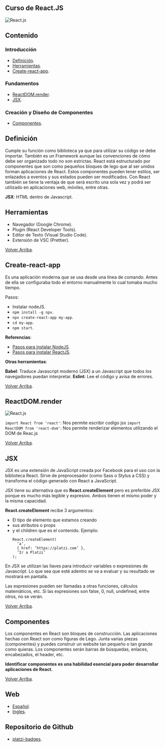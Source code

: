 ## Curso de React.JS

![React.js](https://dwglogo.com/wp-content/uploads/2017/09/1460px-React_logo.png)

## Contenido

### Introducción

- [Definición](#Definición).
- [Herramientas](#Herramientas).
- [Create-react-app](#Create-react-app).

### Fundamentos

- [ReactDOM.render](#ReactDOM.render).
- [JSX](#JSX).

### Creación y Diseño de Componentes

- [Componentes](#Componentes?).

## Definición

Cumple su función como biblioteca ya que para utilizar su código se debe importar. También es un Framework aunque las convenciones de cómo debe ser organizado todo no son estrictas. React está estructurado por componentes que son como pequeños bloques de lego que al ser unidos forman aplicaciones de React. Estos componentes pueden tener estilos, ser enlazados a eventos y sus estados pueden ser modificados.
Con React también se tiene la ventaja de que será escrito una sola vez y podrá ser utilizado en aplicaciones web, móviles, entre otras.

**JSX**: HTML dentro de Javascript.

## Herramientas

- Navegador (Google Chrome).
- Plugin (React Developer Tools).
- Editor de Texto (Visual Studio Code).
- Extensión de VSC (Prettier).

[Volver Arriba](#Contenido).

## Create-react-app

Es una aplicación moderna que se usa desde una línea de comando. Antes de ella se configuraba todo el entorno manualmente lo cual tomaba mucho tiempo.

Pasos:

- Instalar nodeJS.
- `npm install -g npx`.
- `npx create-react-app my-app`.
- `cd my-app`.
- `npm start`.

**Referencias**:

- [Pasos para instalar NodeJS](https://platzi.com/clases/1759-fundamentos-node/25640-instalacion-de-nodejs/).
- [Pasos para instalar ReactJS](https://create-react-app.dev/docs/getting-started/).

**Otras herramientas**:

**Babel**: Traduce Javascript moderno (JSX) a un Javascript que todos los navegadores puedan interpretar.
**Eslint**: Lee el código y avisa de errores.

[Volver Arriba](#Contenido).

## ReactDOM.render

![React.js](https://i.imgur.com/WN9YFEW.png)

`import React from 'react'`: Nos permite escribir codigo jsx
`import ReactDOM from 'react-dom'`: Nos permite renderizar elementos utilizando el DOM de Reac.js

[Volver Arriba](#Contenido).

## JSX

JSX es una extensión de JavaScript creada por Facebook para el uso con la biblioteca React. Sirve de preprocesador (como Sass o Stylus a CSS) y transforma el código generado con React a JavaScript.

JSX tiene su alternativa que es **React.createElement** pero es preferible JSX porque es mucho más legible y expresivo. Ambos tienen el mismo poder y la misma capacidad.

**React.createElement** recibe 3 argumentos:

- El tipo de elemento que estamos creando
- sus atributos o props
- y el children que es el contenido.
  Ejemplo:
  ```
  React.createElement(
    ‘a’,
    { href: ‘https://platzi.com’ },
    ‘Ir a Platzi’
  );
  ```

En JSX se utilizan las llaves para introducir variables o expresiones de Javascript. Lo que sea que esté adentro se va a evaluar y su resultado se mostrará en pantalla.

Las expresiones pueden ser llamadas a otras funciones, cálculos matemáticos, etc. Si las expresiones son false, 0, null, undefined, entre otros, no se verán.

[Volver Arriba](#Contenido).

## Componentes

Los componentes en React son bloques de construcción.
Las aplicaciones hechas con React son como figuras de Lego. Junta varias piezas (componentes) y puedes construir un website tan pequeño o tan grande como quieras.
Los componentes serán barras de búsquedas, enlaces, encabezados, el header, etc.

**Identificar componentes es una habilidad esencial para poder desarrollar aplicaciones de React.**

[Volver Arriba](#Contenido).

## Web

- [Español](https://es.reactjs.org/).
- [Ingles](https://reactjs.org/).

## Repositorio de Github

- [platzi-badges](https://github.com/sparragus/platzi-badges).
